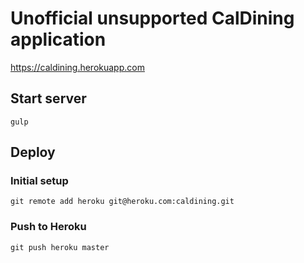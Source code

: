 # Unofficial unsupported CalDining application
https://caldining.herokuapp.com

## Start server

```
gulp
```

## Deploy

### Initial setup

```
git remote add heroku git@heroku.com:caldining.git
```

### Push to Heroku

```
git push heroku master
```

